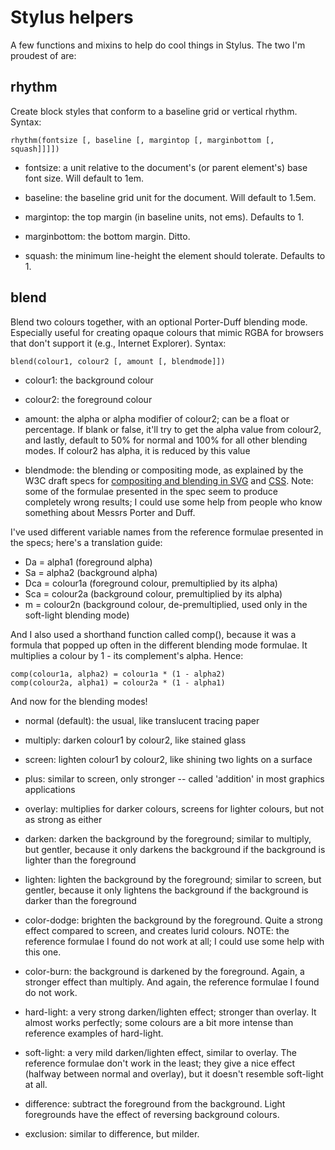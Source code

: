 # Stylus helpers

A few functions and mixins to help do cool things in Stylus. The two I'm proudest of are:

## rhythm

Create block styles that conform to a baseline grid or vertical rhythm. Syntax:

```
rhythm(fontsize [, baseline [, margintop [, marginbottom [, squash]]]])
```

* fontsize: a unit relative to the document's (or parent element's) base font size. Will default to 1em.

* baseline: the baseline grid unit for the document. Will default to 1.5em.

* margintop: the top margin (in baseline units, not ems). Defaults to 1.

* marginbottom: the bottom margin. Ditto.

* squash: the minimum line-height the element should tolerate. Defaults to 1.

## blend

Blend two colours together, with an optional Porter-Duff blending mode. Especially useful for creating opaque colours that mimic RGBA for browsers that don't support it (e.g., Internet Explorer). Syntax:

```
blend(colour1, colour2 [, amount [, blendmode]])
```

* colour1: the background colour

* colour2: the foreground colour

* amount: the alpha or alpha modifier of colour2; can be a float or
percentage. If blank or false, it'll try to get the alpha value from
colour2, and lastly, default to 50% for normal and 100% for all other
blending modes. If colour2 has alpha, it is reduced by this value

* blendmode: the blending or compositing mode, as explained by the W3C
draft specs for [compositing and blending in SVG](http://dev.w3.org/SVG/modules/compositing/master/) and [CSS](https://dvcs.w3.org/hg/FXTF/rawfile/tip/compositing/index.html). Note:
some of the formulae presented in the spec seem to produce completely
wrong results; I could use some help from people who know something
about Messrs Porter and Duff.

I've used different variable names from the reference formulae presented
in the specs; here's a translation guide:

* Da  = alpha1 (foreground alpha)
* Sa  = alpha2 (background alpha)
* Dca = colour1a (foreground colour, premultiplied by its alpha)
* Sca = colour2a (background colour, premultiplied by its alpha)
* m   = colour2n (background colour, de-premultiplied, used only in the soft-light blending mode)

And I also used a shorthand function called comp(), because it was a
formula that popped up often in the different blending mode formulae.
It multiplies a colour by 1 - its complement's alpha. Hence:

    comp(colour1a, alpha2) = colour1a * (1 - alpha2)
    comp(colour2a, alpha1) = colour2a * (1 - alpha1)

And now for the blending modes!

* normal (default): the usual, like translucent tracing paper

* multiply: darken colour1 by colour2, like stained glass

* screen: lighten colour1 by colour2, like shining two lights on a surface

* plus: similar to screen, only stronger -- called 'addition' in most
graphics applications

* overlay: multiplies for darker colours, screens for lighter colours,
but not as strong as either

* darken: darken the background by the foreground; similar to multiply,
but gentler, because it only darkens the background if the background
is lighter than the foreground

* lighten: lighten the background by the foreground; similar to screen,
but gentler, because it only lightens the background if the background
is darker than the foreground

* color-dodge: brighten the background by the foreground. Quite a
strong effect compared to screen, and creates lurid colours. NOTE:
the reference formulae I found do not work at all; I could use some
help with this one.

* color-burn: the background is darkened by the foreground. Again, a
stronger effect than multiply. And again, the reference formulae I
found do not work.

* hard-light: a very strong darken/lighten effect; stronger than
overlay. It almost works perfectly; some colours are a bit more
intense than reference examples of hard-light.

* soft-light: a very mild darken/lighten effect, similar to overlay.
The reference formulae don't work in the least; they give a nice
effect (halfway between normal and overlay), but it doesn't resemble
soft-light at all.

* difference: subtract the foreground from the background. Light
foregrounds have the effect of reversing background colours.

* exclusion: similar to difference, but milder.
